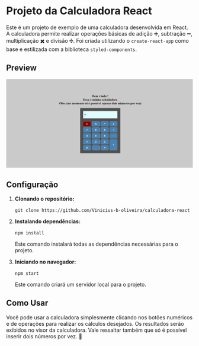 # Projeto da Calculadora React 

Este é um projeto de exemplo de uma calculadora desenvolvida em React. A calculadora permite realizar operações básicas de adição ➕, subtração ➖, multiplicação ✖️ e divisão ➗. Foi criada utilizando o `create-react-app` como base e estilizada com a biblioteca `styled-components`.

## Preview

![](./preview.gif)

## Configuração

1. **Clonando o repositório:**
   ```
   git clone https://github.com/Vinicius-b-oliveira/calculadora-react
   ```
2. **Instalando dependências:**
   ```
   npm install
   ```
   Este comando instalará todas as dependências necessárias para o projeto.

3. **Iniciando no navegador:**
   ```
   npm start
   ```
   Este comando criará um servidor local para o projeto.

## Como Usar

Você pode usar a calculadora simplesmente clicando nos botões numéricos e de operações para realizar os cálculos desejados. Os resultados serão exibidos no visor da calculadora. Vale ressaltar também que só é possível inserir dois números por vez. 🚀 